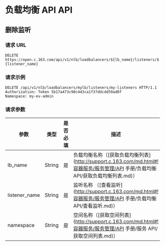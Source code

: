 #  负载均衡 API API

## 删除监听


### 请求 URL

`DELETE https://open.c.163.com/api/v1/nlb/loadbalancers/${lb_name}/listeners/${listener_name}`


### 请求示例

```http
DELETE /api/v1/nlb/loadbalancers/mylb/listeners/my-listeners HTTP/1.1
Authorization: Token 5b17a473c90c443ca1f37ddcdd59ad0f
Namespace: my-ev-admin
```

### 请求参数

|      参数     |  类型  | 是否必填 |                       描述                       |    示例值    |
|---------------|--------|----------|--------------------------------------------------|--------------|
| lb_name       | String | 是       | 负载均衡名称（[获取负载均衡列表](http://support.c.163.com/md.html#!容器服务/服务管理/API 手册/负载均衡 API/获取负载均衡列表.md)） | mylb         |
| listener_name | String | 是       | 监听名称 （[查看监听](http://support.c.163.com/md.html#!容器服务/服务管理/API 手册/负载均衡 API/查看监听.md)）            | my-listeners |
| namespace     | String | 是       | 空间名称（[获取空间列表](http://support.c.163.com/md.html#!容器服务/服务管理/API 手册/服务 API/获取空间列表.md)）         | my-ev-admin  |